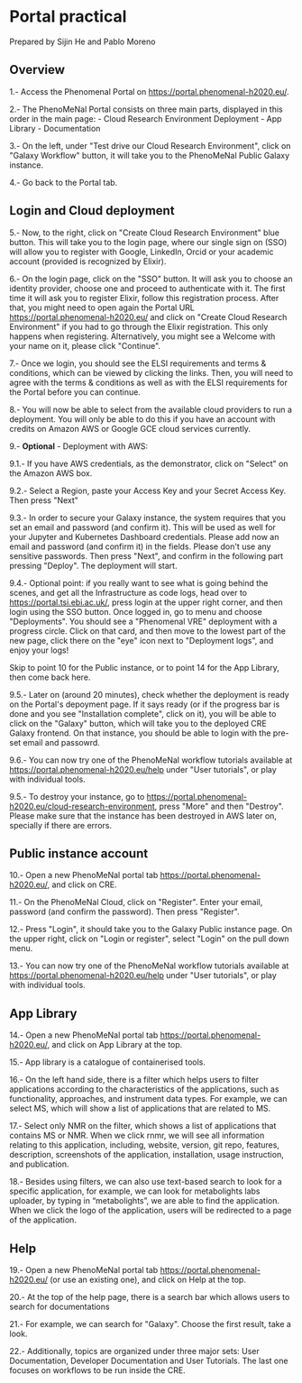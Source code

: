 # Portal practical

Prepared by Sijin He and Pablo Moreno

## Overview

1.- Access the Phenomenal Portal on https://portal.phenomenal-h2020.eu/. 

2.- The PhenoMeNal Portal consists on three main parts, displayed in this order in the main page: 
    - Cloud Research Environment Deployment
    - App Library
    - Documentation

3.- On the left, under "Test drive our Cloud Research Environment", click on "Galaxy Workflow" button, it will take you to the PhenoMeNal Public Galaxy instance.

4.- Go back to the Portal tab.

## Login and Cloud deployment

5.- Now, to the right, click on "Create Cloud Research Environment" blue button. This will take you to the login page, where our single sign on (SSO) will allow you to register with Google, LinkedIn, Orcid or your academic account (provided is recognized by Elixir).

6.- On the login page, click on the "SSO" button. It will ask you to choose an identity provider, choose one and proceed to authenticate with it. The first time it will ask you to register Elixir, follow this registration process. After that, you might need to open again the Portal URL https://portal.phenomenal-h2020.eu/ and click on "Create Cloud Research Environment" if you had to go through the Elixir registration. This only happens when registering. Alternatively, you might see a Welcome with your name on it, please click "Continue".

7.- Once we login, you should see the ELSI requirements and terms & conditions, which can be viewed by clicking the links. Then, you will need to agree with the terms & conditions as well as with the ELSI requirements for the Portal before you can continue. 

8.- You will now be able to select from the available cloud providers to run a deployment. You will only be able to do this if you have an account with credits on Amazon AWS or Google GCE cloud services currently. 

9.- **Optional** - Deployment with AWS: 

9.1.- If you have AWS credentials, as the demonstrator, click on "Select" on the Amazon AWS box.

9.2.- Select a Region, paste your Access Key and your Secret Access Key. Then press "Next"

9.3.- In order to secure your Galaxy instance, the system requires that you set an email and password (and confirm it). This will be used as well for your Jupyter and Kubernetes Dashboard credentials. Please add now an email and password (and confirm it) in the fields. Please don't use any sensitive passwords. Then press "Next", and confirm in the following part pressing "Deploy". The deployment will start.

9.4.- Optional point: if you really want to see what is going behind the scenes, and get all the Infrastructure as code logs, head over to https://portal.tsi.ebi.ac.uk/, press login at the upper right corner, and then login using the SSO button. Once logged in, go to menu and choose "Deployments". You should see a "Phenomenal VRE" deployment with a progress circle. Click on that card, and then move to the lowest part of the new page, click there on the "eye" icon next to "Deployment logs", and enjoy your logs! 

Skip to point 10 for the Public instance, or to point 14 for the App Library, then come back here.

9.5.- Later on (around 20 minutes), check whether the deployment is ready on the Portal's depoyment page. If it says ready (or if the progress bar is done and you see "Installation complete", click on it), you will be able to click on the "Galaxy" button, which will take you to the deployed CRE Galaxy frontend. On that instance, you should be able to login with the pre-set email and passowrd.

9.6.- You can now try one of the PhenoMeNal workflow tutorials available at https://portal.phenomenal-h2020.eu/help under "User tutorials", or play with individual tools.

9.5.- To destroy your instance, go to https://portal.phenomenal-h2020.eu/cloud-research-environment, press "More" and then "Destroy". Please make sure that the instance has been destroyed in AWS later on, specially if there are errors.

## Public instance account 

10.- Open a new PhenoMeNal portal tab https://portal.phenomenal-h2020.eu/, and click on CRE.

11.- On the PhenoMeNal Cloud, click on "Register". Enter your email, password (and confirm the password). Then press "Register".

12.- Press "Login", it should take you to the Galaxy Public instance page. On the upper right, click on "Login or register", select "Login" on the pull down menu.

13.- You can now try one of the PhenoMeNal workflow tutorials available at https://portal.phenomenal-h2020.eu/help under "User tutorials", or play with individual tools.

## App Library

14.- Open a new PhenoMeNal portal tab https://portal.phenomenal-h2020.eu/, and click on App Library at the top.

15.- App library is a catalogue of containerised tools. 

16.- On the left hand side, there is a filter which helps users to filter applications according to the characteristics of the applications, such as functionality, approaches, and instrument data types. For example, we can select MS, which will show a list of applications that are related to MS. 

17.- Select only NMR on the filter, which shows a list of applications that contains MS or NMR. When we click rnmr, we will see all information relating to this application, including, website, version, git repo, features, description, screenshots of the application, installation, usage instruction, and publication.

18.- Besides using filters, we can also use text-based search to look for a specific application, for example, we can look for metabolights labs uploader, by typing in “metabolights”, we are able to find the application. When we click the logo of the application, users will be redirected to a page of the application.

## Help

19.- Open a new PhenoMeNal portal tab https://portal.phenomenal-h2020.eu/ (or use an existing one), and click on Help at the top.

20.- At the top of the help page, there is a search bar which allows users to search for documentations

21.- For example, we can search for "Galaxy". Choose the first result, take a look.

22.- Additionally, topics are organized under three major sets: User Documentation, Developer Documentation and User Tutorials. The last one focuses on workflows to be run inside the CRE.










